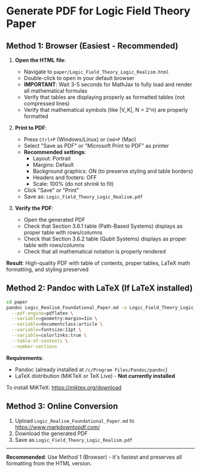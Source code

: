 # Generate PDF for Logic Field Theory Paper

## Method 1: Browser (Easiest - Recommended)

1. **Open the HTML file**:
   - Navigate to `paper/Logic_Field_Theory_Logic_Realism.html`
   - Double-click to open in your default browser
   - **IMPORTANT**: Wait 3-5 seconds for MathJax to fully load and render all mathematical formulas
   - Verify that tables are displaying properly as formatted tables (not compressed lines)
   - Verify that mathematical symbols (like |V_K|, N = 2^n) are properly formatted

2. **Print to PDF**:
   - Press `Ctrl+P` (Windows/Linux) or `Cmd+P` (Mac)
   - Select "Save as PDF" or "Microsoft Print to PDF" as printer
   - **Recommended settings**:
     - Layout: Portrait
     - Margins: Default
     - Background graphics: ON (to preserve styling and table borders)
     - Headers and footers: OFF
     - Scale: 100% (do not shrink to fit)
   - Click "Save" or "Print"
   - Save as: `Logic_Field_Theory_Logic_Realism.pdf`

3. **Verify the PDF**:
   - Open the generated PDF
   - Check that Section 3.6.1 table (Path-Based Systems) displays as proper table with rows/columns
   - Check that Section 3.6.2 table (Qubit Systems) displays as proper table with rows/columns
   - Check that all mathematical notation is properly rendered

**Result**: High-quality PDF with table of contents, proper tables, LaTeX math formatting, and styling preserved

## Method 2: Pandoc with LaTeX (If LaTeX installed)

```bash
cd paper
pandoc Logic_Realism_Foundational_Paper.md -o Logic_Field_Theory_Logic_Realism.pdf \
  --pdf-engine=pdflatex \
  --variable=geometry:margin=1in \
  --variable=documentclass:article \
  --variable=fontsize:11pt \
  --variable=colorlinks:true \
  --table-of-contents \
  --number-sections
```

**Requirements**:
- Pandoc (already installed at `/c/Program Files/Pandoc/pandoc`)
- LaTeX distribution (MiKTeX or TeX Live) - **Not currently installed**

To install MiKTeX: https://miktex.org/download

## Method 3: Online Conversion

1. Upload `Logic_Realism_Foundational_Paper.md` to https://www.markdowntopdf.com/
2. Download the generated PDF
3. Save as `Logic_Field_Theory_Logic_Realism.pdf`

---

**Recommended**: Use Method 1 (Browser) - it's fastest and preserves all formatting from the HTML version.
